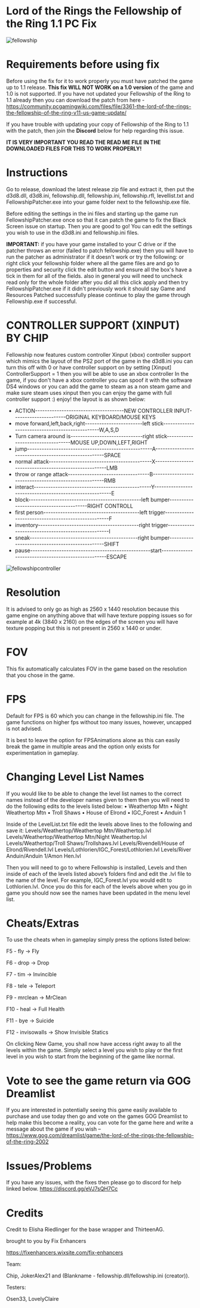 # Lord of the Rings the Fellowship of the Ring 1.1 PC Fix

![fellowship](https://github.com/user-attachments/assets/a286ba7b-caef-40bc-97a7-ddc9c3c03731)

# Requirements before using fix
Before using the fix for it to work properly you must have patched the game up to 1.1 release. **This fix WILL NOT WORK on a 1.0 version** of the game and 1.0 is not supported. If you have not updated your Fellowship of the Ring to 1.1 already then you can download the patch from here - https://community.pcgamingwiki.com/files/file/3361-the-lord-of-the-rings-the-fellowship-of-the-ring-v11-us-game-update/

If you have trouble with updating your copy of Fellowship of the Ring to 1.1 with the patch, then join the **Discord** below for help regarding this issue.

**IT IS VERY IMPORTANT YOU READ THE READ ME FILE IN THE DOWNLOADED FILES FOR THIS TO WORK PROPERLY!**

# Instructions
Go to release, download the latest release zip file and extract it, then put the d3d8.dll, d3d8.ini, fellowship.dll, fellowship.ini, fellowship.rfl, levellist.txt and FellowshipPatcher.exe into your game folder next to the fellowship.exe file.

Before editing the settings in the ini files and starting up the game run FellowshipPatcher.exe once so that it can patch the game to fix the Black Screen issue on startup. Then you are good to go! You can edit the settings you wish to use in the d3d8.ini and fellowship.ini files.

**IMPORTANT:**
if you have your game installed to your C drive or if the patcher throws an error (failed to patch fellowship.exe) then you will have to run the patcher as administrator if it doesn't work or try the following:
or right click your fellowship folder where all the game files are and go to properties and security click the edit button and ensure all the box's have a tick in them for all of the fields.
also in general you will need to uncheck read only for the whole folder after you did all this click apply and then try FellowshipPatcher.exe if it didn't previously work it should say Game and Resources Patched successfully please continue to play the game through Fellowship.exe if successful.

# CONTROLLER SUPPORT (XINPUT) BY CHIP

Fellowship now features custom controller Xinput (xbox) controller support which mimics the layout of the PS2 port of the game in the d3d8.ini you can turn this off with 0 or have controller support on by setting 
[Xinput]
ControllerSupport = 1 
then you will be able to use an xbox controller In the game, if you don't have a xbox controller you can spoof it with the software DS4 windows or you can add the game to steam as a non steam game and make sure steam uses xinput 
then you can enjoy the game with full controller support :) enjoy! the layout is as shown below:

- ACTION-------------------------------------NEW CONTROLLER INPUT----------------------ORIGINAL KEYBOARD/MOUSE KEYS
- move forward,left,back,right------------------------left stick------------------------------------------------W,A,S,D
- Turn camera around is------------------------------right stick----------------------------------MOUSE UP,DOWN,LEFT,RIGHT
- jump----------------------------------------------------A-----------------------------------------------------SPACE
- normal attack-------------------------------------------X------------------------------------------------------LMB
- throw or range attack----------------------------------B------------------------------------------------------RMB
- interact-------------------------------------------------Y--------------------------------------------------------E
- block-----------------------------------------------left bumper----------------------------------------RIGHT CONTROLL
- first person----------------------------------------left trigger---------------------------------------------------F
- inventory------------------------------------------right trigger--------------------------------------------------I
- sneak---------------------------------------------right bumper-----------------------------------------------SHIFT
- pause--------------------------------------------------start---------------------------------------------------ESCAPE

![fellowshipcontroller](https://github.com/user-attachments/assets/fa8e0f87-c18e-4041-9b52-9e5a1476dad8)


# Resolution

It is advised to only go as high as 2560 x 1440 resolution because this game engine on anything above that will have texture popping issues so for example at 4k (3840 x 2160) on the edges of the screen you will have texture popping but this is not present in 2560 x 1440 or under.

# FOV
This fix automatically calculates FOV in the game based on the resolution that you chose in the game.

# FPS
Default for FPS is 60 which you can change in the fellowship.ini file. The game functions on higher fps without too many issues, however, uncapped is not advised.

It is best to leave the option for FPSAnimations alone as this can easily break the game in multiple areas and the option only exists for experimentation in gameplay.

# Changing Level List Names

If you would like to be able to change the level list names to the correct names instead of the developer names given to them then you will need to do the following edits to the levels listed below:
•    Weathertop Mtn
•    Night Weathertop Mtn
•    Troll Shaws
•    House of Elrond
•    IGC_Forest
•    Anduin 1

Inside of the LevelList.txt file edit the levels above lines to the following and save it:
Levels/Weathertop/Weathertop Mtn/Weathertop.lvl
Levels/Weathertop/Weathertop Mtn/Night Weathertop.lvl
Levels/Weathertop/Troll Shaws/Trollshaws.lvl
Levels/Rivendell/House of Elrond/Rivendell.lvl
Levels/Lothlorien/IGC_Forest/Lothlorien.lvl
Levels/River Anduin/Anduin 1/Amon Hen.lvl

Then you will need to go to where Fellowship is installed, Levels and then inside of each of the levels listed above’s folders find and edit the .lvl file to the name of the level. For example, IGC_Forest.lvl you would edit to Lothlorien.lvl. Once you do this for each of the levels above when you go in game you should now see the names have been updated in the menu level list.

# Cheats/Extras
To use the cheats when in gameplay simply press the options listed below:

F5 - fly -> Fly

F6 - drop -> Drop

F7 - tim -> Invincible

F8 - tele -> Teleport

F9 - mrclean -> MrClean

F10 - heal -> Full Health

F11 - bye -> Suicide

F12 - invisowalls -> Show Invisible Statics

On clicking New Game, you shall now have access right away to all the levels within the game. Simply select a level you wish to play or the first level in you wish to start from the beginning of the game like normal.

# Vote to see the game return via GOG Dreamlist
If you are interested in potentially seeing this game easily available to purchase and use today then go and vote on the games GOG Dreamlist to help make this become a reality, you can vote for the game here and write a message about the game if you wish – https://www.gog.com/dreamlist/game/the-lord-of-the-rings-the-fellowship-of-the-ring-2002 

# Issues/Problems
If you have any issues, with the fixes then please go to discord for help linked below.
https://discord.gg/eVJ7sQH7Cc

# Credits
Credit to Elisha Riedlinger for the base wrapper and ThirteenAG.

brought to you by Fix Enhancers

https://fixenhancers.wixsite.com/fix-enhancers

Team:

Chip, JokerAlex21 and (Blankname - fellowship.dll/fellowship.ini (creator)).

Testers:

Osen33, LovelyClaire
